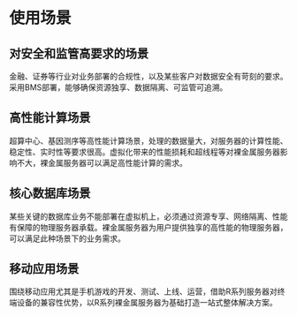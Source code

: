 # 使用场景<a name="zh-cn_topic_0053537010"></a>

## 对安全和监管高要求的场景<a name="section5646132913306"></a>

金融、证券等行业对业务部署的合规性，以及某些客户对数据安全有苛刻的要求。采用BMS部署，能够确保资源独享、数据隔离、可监管可追溯。

## 高性能计算场景<a name="section8449162015320"></a>

超算中心、基因测序等高性能计算场景，处理的数据量大，对服务器的计算性能、稳定性、实时性等要求很高。虚拟化带来的性能损耗和超线程等对裸金属服务器影响不大，裸金属服务器可以满足高性能计算的需求。

## 核心数据库场景<a name="section1255682123213"></a>

某些关键的数据库业务不能部署在虚拟机上，必须通过资源专享、网络隔离、性能有保障的物理服务器承载。裸金属服务器为用户提供独享的高性能的物理服务器，可以满足此种场景下的业务需求。

## 移动应用场景<a name="section02291348182514"></a>

围绕移动应用尤其是手机游戏的开发、测试、上线、运营，借助R系列服务器对终端设备的兼容性优势，以R系列裸金属服务器为基础打造一站式整体解决方案。

